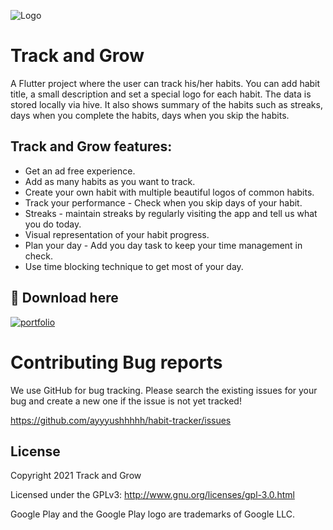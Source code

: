 

![Logo](https://play-lh.googleusercontent.com/wSvp_oDbLO5F7vKCpr4t4WqFyd0CMYzUQ1izTjdnIWI7ILnPP-J_r6HRyTi_HZDlbKE=s120)  

# Track and Grow

A Flutter project where the user can track his/her habits. You can add habit title, a small description and set a special logo for each habit. The data is stored locally via hive. It also shows summary of the habits such as streaks, days when you complete the habits, days when you skip the habits.

## Track and Grow features: 
- Get an ad free experience.
- Add as many habits as you want to track.
- Create your own habit with multiple beautiful logos of common habits. 
- Track your performance - Check when you skip days of your habit.
- Streaks - maintain streaks by regularly visiting the app and tell us what you do today. 
- Visual representation of your habit progress. 
- Plan your day - Add you day task to keep your time management in check. 
- Use time blocking technique to get most of your day. 

    
## 🔗 Download here
[![portfolio](https://encrypted-tbn0.gstatic.com/images?q=tbn:ANd9GcQiA_Qwrl1HTMeTHxV7RdeB-ngP_M4MJRAhnCEip6Ll5gJ550RqW4tNa_ZIoJ24xV49Mw&usqp=CAU)](https://play.google.com/store/apps/details?id=com.scarecrowhouse.activity_tracker)

  # Contributing Bug reports

We use GitHub for bug tracking. Please search the existing issues for your bug and create a new one if the issue is not yet tracked!

https://github.com/ayyyushhhhh/habit-tracker/issues

## License
Copyright 2021 Track and Grow

Licensed under the GPLv3: http://www.gnu.org/licenses/gpl-3.0.html

Google Play and the Google Play logo are trademarks of Google LLC.
